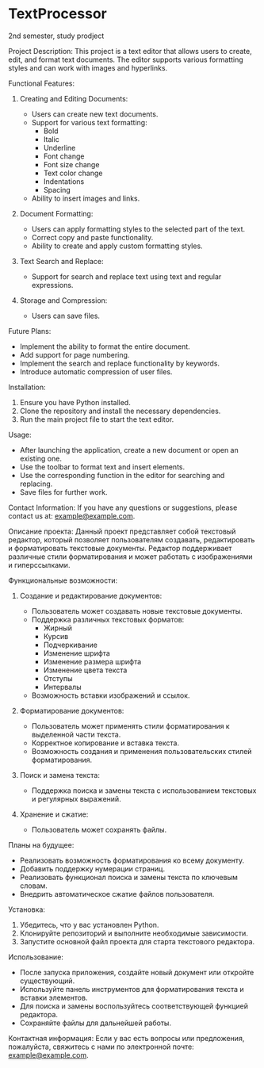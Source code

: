 # TextProcessor
2nd semester, study prodject

Project Description:
This project is a text editor that allows users to create, edit, and format text documents. The editor supports various formatting styles and can work with images and hyperlinks.

Functional Features:

1. Creating and Editing Documents:
   - Users can create new text documents.
   - Support for various text formatting:
     - Bold
     - Italic
     - Underline
     - Font change
     - Font size change
     - Text color change
     - Indentations
     - Spacing
   - Ability to insert images and links.

2. Document Formatting:
   - Users can apply formatting styles to the selected part of the text.
   - Correct copy and paste functionality.
   - Ability to create and apply custom formatting styles.

3. Text Search and Replace:
   - Support for search and replace text using text and regular expressions.

4. Storage and Compression:
   - Users can save files.

Future Plans:
- Implement the ability to format the entire document.
- Add support for page numbering.
- Implement the search and replace functionality by keywords.
- Introduce automatic compression of user files.

Installation:
1. Ensure you have Python installed.
2. Clone the repository and install the necessary dependencies.
3. Run the main project file to start the text editor.

Usage:
- After launching the application, create a new document or open an existing one.
- Use the toolbar to format text and insert elements.
- Use the corresponding function in the editor for searching and replacing.
- Save files for further work.

Contact Information:
If you have any questions or suggestions, please contact us at: example@example.com.


Описание проекта:
Данный проект представляет собой текстовый редактор, который позволяет пользователям создавать, редактировать и форматировать текстовые документы. Редактор поддерживает различные стили форматирования и может работать с изображениями и гиперссылками.

Функциональные возможности:

1. Создание и редактирование документов:
   - Пользователь может создавать новые текстовые документы.
   - Поддержка различных текстовых форматов:
     - Жирный
     - Курсив
     - Подчеркивание
     - Изменение шрифта
     - Изменение размера шрифта
     - Изменение цвета текста
     - Отступы
     - Интервалы
   - Возможность вставки изображений и ссылок.

2. Форматирование документов:
   - Пользователь может применять стили форматирования к выделенной части текста.
   - Корректное копирование и вставка текста.
   - Возможность создания и применения пользовательских стилей форматирования.

3. Поиск и замена текста:
   - Поддержка поиска и замены текста с использованием текстовых и регулярных выражений.

4. Хранение и сжатие:
   - Пользователь может сохранять файлы.

Планы на будущее:
- Реализовать возможность форматирования ко всему документу.
- Добавить поддержку нумерации страниц.
- Реализовать функционал поиска и замены текста по ключевым словам.
- Внедрить автоматическое сжатие файлов пользователя.

Установка:
1. Убедитесь, что у вас установлен Python.
2. Клонируйте репозиторий и выполните необходимые зависимости.
3. Запустите основной файл проекта для старта текстового редактора.

Использование:
- После запуска приложения, создайте новый документ или откройте существующий.
- Используйте панель инструментов для форматирования текста и вставки элементов.
- Для поиска и замены воспользуйтесь соответствующей функцией редактора.
- Сохраняйте файлы для дальнейшей работы.

Контактная информация:
Если у вас есть вопросы или предложения, пожалуйста, свяжитесь с нами по электронной почте: example@example.com.
